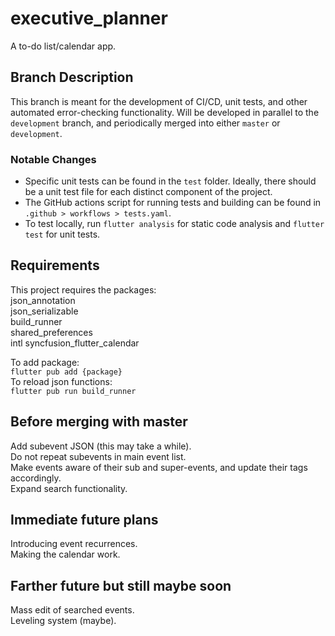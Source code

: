 # executive_planner  
A to-do list/calendar app.

## Branch Description

This branch is meant for the development of CI/CD, unit tests, and other automated error-checking functionality.
Will be developed in parallel to the `development` branch, and periodically merged into either `master` or `development`.

### Notable Changes
 - Specific unit tests can be found in the `test` folder. Ideally, there should be a unit test file for each distinct component of the project.
 - The GitHub actions script for running tests and building can be found in `.github > workflows > tests.yaml`.
 - To test locally, run `flutter analysis` for static code analysis and `flutter test` for unit tests.


## Requirements

This project requires the packages:  
json_annotation  
json_serializable  
build_runner  
shared_preferences  
intl
syncfusion_flutter_calendar

To add package:  
`flutter pub add {package}`  
To reload json functions:  
`flutter pub run build_runner`

## Before merging with master  
Add subevent JSON (this may take a while).  
Do not repeat subevents in main event list.  
Make events aware of their sub and super-events, and update their tags accordingly.  
Expand search functionality.

## Immediate future plans  
Introducing event recurrences.  
Making the calendar work.

## Farther future but still maybe soon  
Mass edit of searched events.  
Leveling system (maybe).
